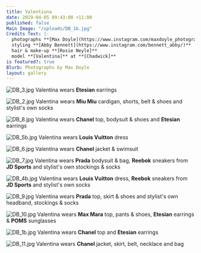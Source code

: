 ```yaml
---
title: Valentiuna
date: 2019-04-05 09:43:00 +11:00
published: false
Main Image: "/uploads/DB_1b.jpg"
Credits Text: |-
  photographs **[Max Doyle](https://www.instagram.com/maxdoyle_photographer/)**
  styling **[Abby Bennett](https://www.instagram.com/bennett_abby/)**
  hair & make-up **[Rosie Neyle]**
  model **[Valentina]** at **[Chadwick]**
is featured?: true
Blurb: Photographs by Max Doyle
layout: gallery
---
```


![DB_3.jpg](/uploads/DB_3.jpg)
Valentina wears **Etesian** earrings

![DB_2.jpg](/uploads/DB_2.jpg)
Valentina wears **Miu Miu** cardigan, shorts, belt & shoes and stylist's own socks

![DB_8.jpg](/uploads/DB_8.jpg)
Valentina wears **Chanel** top, bodysuit & shoes and **Etesian** earrings

![DB_5b.jpg](/uploads/DB_5b.jpg)
Valentina wears **Louis Vuitton** dress

![DB_6.jpg](/uploads/DB_6.jpg)
Valentina wears **Chanel** jacket & swimsuit

![DB_7.jpg](/uploads/DB_7.jpg)
Valentina wears **Prada** bodysuit & bag, **Reebok** sneakers from **JD Sports** and stylist's own stockings & socks

![DB_4b.jpg](/uploads/DB_4b.jpg)
Valentina wears **Louis Vuitton** dress, **Reebok** sneakers from **JD Sports** and stylist's own socks

![DB_9.jpg](/uploads/DB_9.jpg)
Valentina wears **Prada** top, skirt & shoes and stylist's own headband, stockings & socks

![DB_10.jpg](/uploads/DB_10.jpg)
Valentina wears **Max Mara** top, pants & shoes, **Etesian** earrings & **POMS** sunglasses

![DB_1b.jpg](/uploads/DB_1b.jpg)
Valentina wears **Chanel** top and **Etesian** earrings

![DB_11.jpg](/uploads/DB_11.jpg)
Valentina wears **Chanel** jacket, skirt, belt, necklace and bag